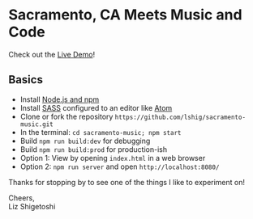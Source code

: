# Sacramento, CA Meets Music and Code

Check out the [Live Demo](https://lshig.github.io/sacramento-music)!

## Basics

- Install [Node.js and npm](https://nodejs.org/en/)
- Install [SASS](http://sass-lang.com/) configured to an editor like [Atom](https://atom.io/)
- Clone or fork the repository `https://github.com/lshig/sacramento-music.git`
- In the terminal: `cd sacramento-music; npm start`
- Build `npm run build:dev` for debugging
- Build `npm run build:prod` for production-ish
- Option 1: View by opening `index.html` in a web browser
- Option 2: `npm run server` and open `http://localhost:8080/`

Thanks for stopping by to see one of the things I like to experiment on!

Cheers,<br>
Liz Shigetoshi
